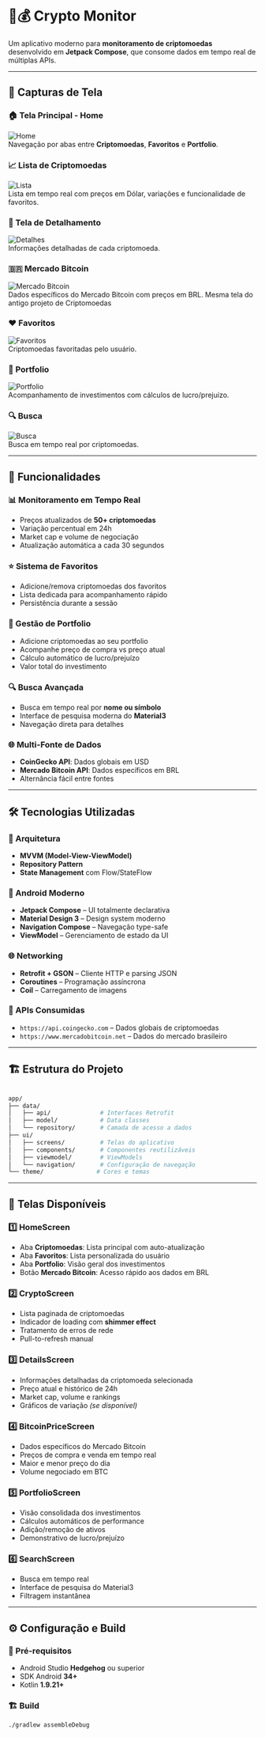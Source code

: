 # 📱💰 Crypto Monitor

Um aplicativo moderno para **monitoramento de criptomoedas** desenvolvido em **Jetpack Compose**, que consome dados em tempo real de múltiplas APIs.

---

## 📸 Capturas de Tela

### 🏠 Tela Principal - Home  
![Home](https://private-user-images.githubusercontent.com/174644870/506835320-dad859c8-2ec7-49ae-a5d7-af2e490f5874.png?jwt=eyJ0eXAiOiJKV1QiLCJhbGciOiJIUzI1NiJ9.eyJpc3MiOiJnaXRodWIuY29tIiwiYXVkIjoicmF3LmdpdGh1YnVzZXJjb250ZW50LmNvbSIsImtleSI6ImtleTUiLCJleHAiOjE3NjE2OTU3NjIsIm5iZiI6MTc2MTY5NTQ2MiwicGF0aCI6Ii8xNzQ2NDQ4NzAvNTA2ODM1MzIwLWRhZDg1OWM4LTJlYzctNDlhZS1hNWQ3LWFmMmU0OTBmNTg3NC5wbmc_WC1BbXotQWxnb3JpdGhtPUFXUzQtSE1BQy1TSEEyNTYmWC1BbXotQ3JlZGVudGlhbD1BS0lBVkNPRFlMU0E1M1BRSzRaQSUyRjIwMjUxMDI4JTJGdXMtZWFzdC0xJTJGczMlMkZhd3M0X3JlcXVlc3QmWC1BbXotRGF0ZT0yMDI1MTAyOFQyMzUxMDJaJlgtQW16LUV4cGlyZXM9MzAwJlgtQW16LVNpZ25hdHVyZT01Y2Q3NzM1NmM3ZDQ2ODgwOTQyZTdjYzEzZmU4NmNhMDM4MWNlMmJkYTU2ODFlZTE3Y2FlZDEyOTgzOGI2Y2YxJlgtQW16LVNpZ25lZEhlYWRlcnM9aG9zdCJ9.cIrOjcDsS3AEhceeFG4u6qCeq1X3yNCAHO1qBxTNIoA)  
Navegação por abas entre **Criptomoedas**, **Favoritos** e **Portfolio**.

### 📈 Lista de Criptomoedas  
![Lista](https://private-user-images.githubusercontent.com/174644870/506837025-08b69378-bbbe-4b42-8780-269f815d9ec2.png?jwt=eyJ0eXAiOiJKV1QiLCJhbGciOiJIUzI1NiJ9.eyJpc3MiOiJnaXRodWIuY29tIiwiYXVkIjoicmF3LmdpdGh1YnVzZXJjb250ZW50LmNvbSIsImtleSI6ImtleTUiLCJleHAiOjE3NjE2OTYyMzgsIm5iZiI6MTc2MTY5NTkzOCwicGF0aCI6Ii8xNzQ2NDQ4NzAvNTA2ODM3MDI1LTA4YjY5Mzc4LWJiYmUtNGI0Mi04NzgwLTI2OWY4MTVkOWVjMi5wbmc_WC1BbXotQWxnb3JpdGhtPUFXUzQtSE1BQy1TSEEyNTYmWC1BbXotQ3JlZGVudGlhbD1BS0lBVkNPRFlMU0E1M1BRSzRaQSUyRjIwMjUxMDI4JTJGdXMtZWFzdC0xJTJGczMlMkZhd3M0X3JlcXVlc3QmWC1BbXotRGF0ZT0yMDI1MTAyOFQyMzU4NThaJlgtQW16LUV4cGlyZXM9MzAwJlgtQW16LVNpZ25hdHVyZT1kMGFmYWZiYjk4ODRhNTAzMDc5ZmM2YmYzYjMyYTA0NzIyMmI0MjQyNGY2Mjk4YWQ5NGE0MDRkODZhYmJlYWE0JlgtQW16LVNpZ25lZEhlYWRlcnM9aG9zdCJ9.LOEdQ9vzlQjojOqO1VP5bvXBhse74lwe1kg4T3bs2_c)  
Lista em tempo real com preços em Dólar, variações e funcionalidade de favoritos.

### 💬 Tela de Detalhamento  
![Detalhes](https://private-user-images.githubusercontent.com/174644870/506837225-4316d432-c0be-4845-ae7f-b8f3fb641611.png?jwt=eyJ0eXAiOiJKV1QiLCJhbGciOiJIUzI1NiJ9.eyJpc3MiOiJnaXRodWIuY29tIiwiYXVkIjoicmF3LmdpdGh1YnVzZXJjb250ZW50LmNvbSIsImtleSI6ImtleTUiLCJleHAiOjE3NjE2OTYyNzYsIm5iZiI6MTc2MTY5NTk3NiwicGF0aCI6Ii8xNzQ2NDQ4NzAvNTA2ODM3MjI1LTQzMTZkNDMyLWMwYmUtNDg0NS1hZTdmLWI4ZjNmYjY0MTYxMS5wbmc_WC1BbXotQWxnb3JpdGhtPUFXUzQtSE1BQy1TSEEyNTYmWC1BbXotQ3JlZGVudGlhbD1BS0lBVkNPRFlMU0E1M1BRSzRaQSUyRjIwMjUxMDI4JTJGdXMtZWFzdC0xJTJGczMlMkZhd3M0X3JlcXVlc3QmWC1BbXotRGF0ZT0yMDI1MTAyOFQyMzU5MzZaJlgtQW16LUV4cGlyZXM9MzAwJlgtQW16LVNpZ25hdHVyZT03M2E4ZmExZjZkMzEwMGM4NTEzNjhkMjUzZDFhNjBmNDZkNmZkZjc3NzlkZjVjMWNmNmJkYTM2OGYyZjIzNmY0JlgtQW16LVNpZ25lZEhlYWRlcnM9aG9zdCJ9.XCJfF6QbYiiNuJX7BIr-qAKUHq-IV74E6KpkNjuUhd4)  
Informações detalhadas de cada criptomoeda.

### 🇧🇷 Mercado Bitcoin  
![Mercado Bitcoin](https://private-user-images.githubusercontent.com/174644870/506837546-770b13f1-c0e5-4640-8cfd-67ff2cddeb6b.png?jwt=eyJ0eXAiOiJKV1QiLCJhbGciOiJIUzI1NiJ9.eyJpc3MiOiJnaXRodWIuY29tIiwiYXVkIjoicmF3LmdpdGh1YnVzZXJjb250ZW50LmNvbSIsImtleSI6ImtleTUiLCJleHAiOjE3NjE2OTYzNjYsIm5iZiI6MTc2MTY5NjA2NiwicGF0aCI6Ii8xNzQ2NDQ4NzAvNTA2ODM3NTQ2LTc3MGIxM2YxLWMwZTUtNDY0MC04Y2ZkLTY3ZmYyY2RkZWI2Yi5wbmc_WC1BbXotQWxnb3JpdGhtPUFXUzQtSE1BQy1TSEEyNTYmWC1BbXotQ3JlZGVudGlhbD1BS0lBVkNPRFlMU0E1M1BRSzRaQSUyRjIwMjUxMDI5JTJGdXMtZWFzdC0xJTJGczMlMkZhd3M0X3JlcXVlc3QmWC1BbXotRGF0ZT0yMDI1MTAyOVQwMDAxMDZaJlgtQW16LUV4cGlyZXM9MzAwJlgtQW16LVNpZ25hdHVyZT1hNWMzYjg0MjVjZTI3ZDBmMjdkZDFlNDYxZTZlM2I2OTViZTA4NmRlODM3MzEzYTI1ODM4M2RkYWIzOWY1NjUyJlgtQW16LVNpZ25lZEhlYWRlcnM9aG9zdCJ9.xc82Cpx8PfjR269L7E4_VqqnM4UvZCSzfur9zOoAruA)  
Dados específicos do Mercado Bitcoin com preços em BRL. Mesma tela do antigo projeto de Criptomoedas

### ❤️ Favoritos  
![Favoritos](https://private-user-images.githubusercontent.com/174644870/506837738-6a0ff4df-0eb6-46c9-b5e7-aa01c550e53e.png?jwt=eyJ0eXAiOiJKV1QiLCJhbGciOiJIUzI1NiJ9.eyJpc3MiOiJnaXRodWIuY29tIiwiYXVkIjoicmF3LmdpdGh1YnVzZXJjb250ZW50LmNvbSIsImtleSI6ImtleTUiLCJleHAiOjE3NjE2OTY0NDMsIm5iZiI6MTc2MTY5NjE0MywicGF0aCI6Ii8xNzQ2NDQ4NzAvNTA2ODM3NzM4LTZhMGZmNGRmLTBlYjYtNDZjOS1iNWU3LWFhMDFjNTUwZTUzZS5wbmc_WC1BbXotQWxnb3JpdGhtPUFXUzQtSE1BQy1TSEEyNTYmWC1BbXotQ3JlZGVudGlhbD1BS0lBVkNPRFlMU0E1M1BRSzRaQSUyRjIwMjUxMDI5JTJGdXMtZWFzdC0xJTJGczMlMkZhd3M0X3JlcXVlc3QmWC1BbXotRGF0ZT0yMDI1MTAyOVQwMDAyMjNaJlgtQW16LUV4cGlyZXM9MzAwJlgtQW16LVNpZ25hdHVyZT01NzVkZGEzMjc3NTczZWJiOGFlZDgxYzVjMTY4ODcwOTc1NWQ5YjNlMDhiNTNhM2ViMmExYjA0MmEzZjNiNjBjJlgtQW16LVNpZ25lZEhlYWRlcnM9aG9zdCJ9.ZeeNiKIsf0pfkmT8mLUnoF9o3tV-MRXWp2ht6svAUsE)  
Criptomoedas favoritadas pelo usuário.

### 💼 Portfolio  
![Portfolio](https://private-user-images.githubusercontent.com/174644870/506837846-e6686d72-4ca7-4be8-8110-c0ce977bce0d.png?jwt=eyJ0eXAiOiJKV1QiLCJhbGciOiJIUzI1NiJ9.eyJpc3MiOiJnaXRodWIuY29tIiwiYXVkIjoicmF3LmdpdGh1YnVzZXJjb250ZW50LmNvbSIsImtleSI6ImtleTUiLCJleHAiOjE3NjE2OTY0ODAsIm5iZiI6MTc2MTY5NjE4MCwicGF0aCI6Ii8xNzQ2NDQ4NzAvNTA2ODM3ODQ2LWU2Njg2ZDcyLTRjYTctNGJlOC04MTEwLWMwY2U5NzdiY2UwZC5wbmc_WC1BbXotQWxnb3JpdGhtPUFXUzQtSE1BQy1TSEEyNTYmWC1BbXotQ3JlZGVudGlhbD1BS0lBVkNPRFlMU0E1M1BRSzRaQSUyRjIwMjUxMDI5JTJGdXMtZWFzdC0xJTJGczMlMkZhd3M0X3JlcXVlc3QmWC1BbXotRGF0ZT0yMDI1MTAyOVQwMDAzMDBaJlgtQW16LUV4cGlyZXM9MzAwJlgtQW16LVNpZ25hdHVyZT03YzlhYjI5MzkxODJhYjdiNzMyNTJkOTBiZDg4YTBjZTM2MDE1Zjk5NzQ4MjNjNTUyYzg0NDE4NzIxMmEyN2QxJlgtQW16LVNpZ25lZEhlYWRlcnM9aG9zdCJ9.L6IvdB837KS6DheNaxx6OSDmAP9RFPavTkVeyNb2Jq8)  
Acompanhamento de investimentos com cálculos de lucro/prejuízo.


### 🔍 Busca  
![Busca](https://private-user-images.githubusercontent.com/174644870/506837933-b950fc5e-d41e-432a-be44-375e595f2f5f.png?jwt=eyJ0eXAiOiJKV1QiLCJhbGciOiJIUzI1NiJ9.eyJpc3MiOiJnaXRodWIuY29tIiwiYXVkIjoicmF3LmdpdGh1YnVzZXJjb250ZW50LmNvbSIsImtleSI6ImtleTUiLCJleHAiOjE3NjE2OTY1MDYsIm5iZiI6MTc2MTY5NjIwNiwicGF0aCI6Ii8xNzQ2NDQ4NzAvNTA2ODM3OTMzLWI5NTBmYzVlLWQ0MWUtNDMyYS1iZTQ0LTM3NWU1OTVmMmY1Zi5wbmc_WC1BbXotQWxnb3JpdGhtPUFXUzQtSE1BQy1TSEEyNTYmWC1BbXotQ3JlZGVudGlhbD1BS0lBVkNPRFlMU0E1M1BRSzRaQSUyRjIwMjUxMDI5JTJGdXMtZWFzdC0xJTJGczMlMkZhd3M0X3JlcXVlc3QmWC1BbXotRGF0ZT0yMDI1MTAyOVQwMDAzMjZaJlgtQW16LUV4cGlyZXM9MzAwJlgtQW16LVNpZ25hdHVyZT03NmM5N2VhNDBkZDI3MTg4YTQxODNmMjIwNWFiNGM4YWMzZGZkMWM5MDlhZDhkZjQ4ZTIxYzI5MzQ4MGZmZDY0JlgtQW16LVNpZ25lZEhlYWRlcnM9aG9zdCJ9.6SbbgYTmdex36QbrbDMLCLRbj2Uh_Hqp-LlI9jasvAY)  
Busca em tempo real por criptomoedas.

---

## 🚀 Funcionalidades

### 📊 Monitoramento em Tempo Real
- Preços atualizados de **50+ criptomoedas**
- Variação percentual em 24h  
- Market cap e volume de negociação  
- Atualização automática a cada 30 segundos  

### ⭐ Sistema de Favoritos
- Adicione/remova criptomoedas dos favoritos  
- Lista dedicada para acompanhamento rápido  
- Persistência durante a sessão  

### 💼 Gestão de Portfolio
- Adicione criptomoedas ao seu portfolio  
- Acompanhe preço de compra vs preço atual  
- Cálculo automático de lucro/prejuízo  
- Valor total do investimento  

### 🔍 Busca Avançada
- Busca em tempo real por **nome ou símbolo**  
- Interface de pesquisa moderna do **Material3**  
- Navegação direta para detalhes  

### 🌐 Multi-Fonte de Dados
- **CoinGecko API**: Dados globais em USD  
- **Mercado Bitcoin API**: Dados específicos em BRL  
- Alternância fácil entre fontes  

---

## 🛠️ Tecnologias Utilizadas

### 🧱 Arquitetura
- **MVVM (Model-View-ViewModel)**  
- **Repository Pattern**  
- **State Management** com Flow/StateFlow  

### 💯 Android Moderno
- **Jetpack Compose** – UI totalmente declarativa  
- **Material Design 3** – Design system moderno  
- **Navigation Compose** – Navegação type-safe  
- **ViewModel** – Gerenciamento de estado da UI  

### 🌐 Networking
- **Retrofit + GSON** – Cliente HTTP e parsing JSON  
- **Coroutines** – Programação assíncrona  
- **Coil** – Carregamento de imagens  

### 🔌 APIs Consumidas
- `https://api.coingecko.com` – Dados globais de criptomoedas  
- `https://www.mercadobitcoin.net` – Dados do mercado brasileiro  

---

## 🏗️ Estrutura do Projeto
```bash

app/
├── data/
│   ├── api/              # Interfaces Retrofit
│   ├── model/            # Data classes
│   └── repository/       # Camada de acesso a dados
├── ui/
│   ├── screens/          # Telas do aplicativo
│   ├── components/       # Componentes reutilizáveis
│   ├── viewmodel/        # ViewModels
│   └── navigation/       # Configuração de navegação
└── theme/               # Cores e temas

```


---

## 📱 Telas Disponíveis

### 1️⃣ HomeScreen
- Aba **Criptomoedas**: Lista principal com auto-atualização  
- Aba **Favoritos**: Lista personalizada do usuário  
- Aba **Portfolio**: Visão geral dos investimentos  
- Botão **Mercado Bitcoin**: Acesso rápido aos dados em BRL  

### 2️⃣ CryptoScreen
- Lista paginada de criptomoedas  
- Indicador de loading com **shimmer effect**  
- Tratamento de erros de rede  
- Pull-to-refresh manual  

### 3️⃣ DetailsScreen
- Informações detalhadas da criptomoeda selecionada  
- Preço atual e histórico de 24h  
- Market cap, volume e rankings  
- Gráficos de variação *(se disponível)*  

### 4️⃣ BitcoinPriceScreen
- Dados específicos do Mercado Bitcoin  
- Preços de compra e venda em tempo real  
- Maior e menor preço do dia  
- Volume negociado em BTC  

### 5️⃣ PortfolioScreen
- Visão consolidada dos investimentos  
- Cálculos automáticos de performance  
- Adição/remoção de ativos  
- Demonstrativo de lucro/prejuízo  

### 6️⃣ SearchScreen
- Busca em tempo real  
- Interface de pesquisa do Material3  
- Filtragem instantânea  

---

## ⚙️ Configuração e Build

### 🧩 Pré-requisitos
- Android Studio **Hedgehog** ou superior  
- SDK Android **34+**  
- Kotlin **1.9.21+**

### 🏗️ Build
```bash
./gradlew assembleDebug
